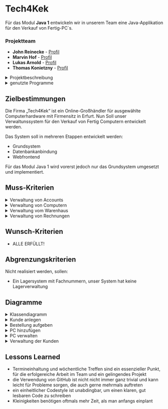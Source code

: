 # Tech4Kek

Für das Modul <b>Java 1</b> entwickeln wir in unserem Team eine Java-Applikation für den Verkauf von Fertig-PC´s.

### Projektteam
* **John Reinecke** - [Profil](https://github.com/JFuqX)
* **Marvin Hof** - [Profil](https://github.com/MarvinHof)
* **Lukas Arnold** - [Profil](https://github.com/Lukas491don)
* **Thomas Konietzny** - [Profil](https://github.com/Hundewurst)

<details>
<summary> Projektbeschreibung </summary>
<br>
Für das Modul <b>Java 1</b> entwickeln wir in unserem Team eine Java-Applikation für den Verkauf von Fertig-PC´s.
</details>

<details>
<summary> genutzte Programme </summary>
<br>

* [IntelliJ](https://www.jetbrains.com/de-de/idea/download/other.html) - IDE für JAVA
* [lucidchart](https://www.lucidchart.com) - Tool für die Erstellung der Diagramme
* [Office](https://www.office.com/) - Office Programm
* [Git](https://git-scm.com/) - Versionskontrolle
* [Discord](https://discord.com/) - Kommunikationsmittel
* [Telegram](https://telegram.org) - Kommunikationsmittel
</details>




## Zielbestimmungen
Die Firma „Tech4Kek“ ist ein Online-Großhändler für ausgewählte Computerhardware mit Firmensitz in Erfurt. Nun Soll unser Verwaltunssystem für den Verkauf von Fertig Computern entwickelt werden. 

Das System soll in mehreren Etappen entwickelt werden: <br>
- Grundsystem <br>
- Datenbankanbindung <br>
- Webfrontend <br>

Für das Modul Java 1 wird vorerst jedoch nur das Grundsystem umgesetzt und implementiert.



## Muss-Kriterien

  <details>
  <summary>Verwaltung von Accounts</summary>
      Das System muss den Nutzern die Möglichkeit bieten: <br>
        - Einen Account anzulegen <br>
        - Waren in den Warenkorb zu legen <br>
  </details>

  <details>
  <summary>Verwaltung von Computern</summary>
      Das System muss die Möglichkeit bieten: <br>
        - Verschiedene PC´s mit verschiedenen Spezifikationen anzulegen <br>
        - bereits angelegte PC´s zu ändern <br>
        - bereits angelegte PC´s zu löschen <br>
  </details>

  <details>
  <summary>Verwaltung vom Warenhaus</summary>
      Das System muss die Möglichkeit bieten: <br>
        - Warenbestände zu ändern <br>
        - Warenbestände zu prüfen  <br>
        - (Mehr dazu in Java2 = DB orientiert)
  </details>

  <details>
  <summary>Verwaltung von Rechnungen</summary>
      Das System muss den Nutzern die Möglichkeit bieten: <br>
      - Rechnungen einzusehen <br>
      - Rechnungsstatus auf bezahlt ändern<br>
  </details>
</details>


## Wunsch-Kriterien

* ALLE ERFÜLLT!









## Abgrenzungskriterien
Nicht realisiert werden, sollen: <br>
- Ein Lagersystem mit Fachnummern, unser System hat keine Lagerverwaltung <br>


















## Diagramme


<details>
<summary> Klassendiagramm </summary>
<br>

![alt text](https://github.com/fh-erfurt/Tech4Kek/blob/main/UML/ClassDiagramm.jpg)
</details>


<details>
<summary> Kunde anlegen</summary>
<br>

![alt text](https://github.com/fh-erfurt/Tech4Kek/blob/main/UML/Kunde%20anlegen.png?raw=true)
</details>

<details>
<summary> Bestellung aufgeben</summary>
<br>

![alt text](https://github.com/fh-erfurt/Tech4Kek/blob/425feebe83170e88733e096bc6b95626255d9c63/UML/Bestellung%20aufgeben.png)
</details>

<details>
<summary> PC hinzufügen</summary>
<br>

![alt text](https://github.com/fh-erfurt/Tech4Kek/blob/main/UML/PC%20hinzuf%C3%BCgen.png?raw=true)
</details>

<details>
<summary> PC verwalten</summary>
<br>

![alt text](https://github.com/fh-erfurt/Tech4Kek/blob/main/UML/PC%20verwalten.png?raw=true)
</details>

<details>
<summary> Verwaltung der Kunden</summary>
<br>

![alt text](https://github.com/fh-erfurt/Tech4Kek/blob/main/UML/Verwaltung%20der%20Kunden.png?raw=true)
</details>

## Lessons Learned

- Termineinhaltung und wöchentliche Treffen sind ein essenzieller Punkt, für die erfolgereiche Arbeit im Team und ein gelingendes Projekt <br>
- die Verwendung von GitHub ist nicht nicht immer ganz trivial und kann leicht für Probleme sorgen, die auch gerne mehrmals auftreten <br>
- ein einheitlicher Codestyle ist unabdingbar, um einen klaren, gut lesbaren Code zu schreiben <br>
- Kleinigkeiten benötigen oftmals mehr Zeit, als man anfangs  einplant <br>




